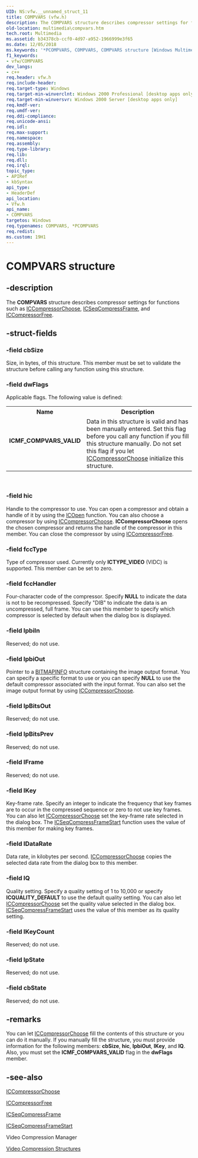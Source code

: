 ```yaml
---
UID: NS:vfw.__unnamed_struct_11
title: COMPVARS (vfw.h)
description: The COMPVARS structure describes compressor settings for functions such as ICCompressorChoose, ICSeqCompressFrame, and ICCompressorFree.
old-location: multimedia\compvars.htm
tech.root: Multimedia
ms.assetid: b34378cb-ccf0-4d97-a952-1966999e3f65
ms.date: 12/05/2018
ms.keywords: '*PCOMPVARS, COMPVARS, COMPVARS structure [Windows Multimedia], ICMF_COMPVARS_VALID, _win32_COMPVARS_str, multimedia.compvars, vfw/COMPVARS'
f1_keywords:
- vfw/COMPVARS
dev_langs:
- c++
req.header: vfw.h
req.include-header: 
req.target-type: Windows
req.target-min-winverclnt: Windows 2000 Professional [desktop apps only]
req.target-min-winversvr: Windows 2000 Server [desktop apps only]
req.kmdf-ver: 
req.umdf-ver: 
req.ddi-compliance: 
req.unicode-ansi: 
req.idl: 
req.max-support: 
req.namespace: 
req.assembly: 
req.type-library: 
req.lib: 
req.dll: 
req.irql: 
topic_type:
- APIRef
- kbSyntax
api_type:
- HeaderDef
api_location:
- Vfw.h
api_name:
- COMPVARS
targetos: Windows
req.typenames: COMPVARS, *PCOMPVARS
req.redist: 
ms.custom: 19H1
---
```


# COMPVARS structure


## -description



The <b>COMPVARS</b> structure describes compressor settings for functions such as <a href="https://docs.microsoft.com/windows/desktop/api/vfw/nf-vfw-iccompressorchoose">ICCompressorChoose</a>, <a href="https://docs.microsoft.com/windows/desktop/api/vfw/nf-vfw-icseqcompressframe">ICSeqCompressFrame</a>, and <a href="https://docs.microsoft.com/windows/desktop/api/vfw/nf-vfw-iccompressorfree">ICCompressorFree</a>.




## -struct-fields




### -field cbSize

Size, in bytes, of this structure. This member must be set to validate the structure before calling any function using this structure.


### -field dwFlags

Applicable flags. The following value is defined:

<table>
<tr>
<th>Name</th>
<th>Description</th>
</tr>
<tr>
<td width="40%"><a id="ICMF_COMPVARS_VALID"></a><a id="icmf_compvars_valid"></a><dl>
<dt><b>ICMF_COMPVARS_VALID</b></dt>
</dl>
</td>
<td width="60%">
Data in this structure is valid and has been manually entered. Set this flag before you call any function if you fill this structure manually. Do not set this flag if you let <a href="https://docs.microsoft.com/windows/desktop/api/vfw/nf-vfw-iccompressorchoose">ICCompressorChoose</a> initialize this structure.

</td>
</tr>
</table>
 


### -field hic

Handle to the compressor to use. You can open a compressor and obtain a handle of it by using the <a href="https://docs.microsoft.com/windows/desktop/api/vfw/nf-vfw-icopen">ICOpen</a> function. You can also choose a compressor by using <a href="https://docs.microsoft.com/windows/desktop/api/vfw/nf-vfw-iccompressorchoose">ICCompressorChoose</a>. <b>ICCompressorChoose</b> opens the chosen compressor and returns the handle of the compressor in this member. You can close the compressor by using <a href="https://docs.microsoft.com/windows/desktop/api/vfw/nf-vfw-iccompressorfree">ICCompressorFree</a>.


### -field fccType

Type of compressor used. Currently only <b>ICTYPE_VIDEO</b> (VIDC) is supported. This member can be set to zero.


### -field fccHandler

Four-character code of the compressor. Specify <b>NULL</b> to indicate the data is not to be recompressed. Specify "DIB" to indicate the data is an uncompressed, full frame. You can use this member to specify which compressor is selected by default when the dialog box is displayed.


### -field lpbiIn

Reserved; do not use.


### -field lpbiOut

Pointer to a <a href="https://docs.microsoft.com/windows/desktop/api/wingdi/ns-wingdi-bitmapinfo">BITMAPINFO</a> structure containing the image output format. You can specify a specific format to use or you can specify <b>NULL</b> to use the default compressor associated with the input format. You can also set the image output format by using <a href="https://docs.microsoft.com/windows/desktop/api/vfw/nf-vfw-iccompressorchoose">ICCompressorChoose</a>.


### -field lpBitsOut

Reserved; do not use.
          


### -field lpBitsPrev

Reserved; do not use.
          


### -field lFrame

Reserved; do not use.
          


### -field lKey

Key-frame rate. Specify an integer to indicate the frequency that key frames are to occur in the compressed sequence or zero to not use key frames. You can also let <a href="https://docs.microsoft.com/windows/desktop/api/vfw/nf-vfw-iccompressorchoose">ICCompressorChoose</a> set the key-frame rate selected in the dialog box. The <a href="https://docs.microsoft.com/windows/desktop/api/vfw/nf-vfw-icseqcompressframestart">ICSeqCompressFrameStart</a> function uses the value of this member for making key frames.


### -field lDataRate

Data rate, in kilobytes per second. <a href="https://docs.microsoft.com/windows/desktop/api/vfw/nf-vfw-iccompressorchoose">ICCompressorChoose</a> copies the selected data rate from the dialog box to this member.


### -field lQ

Quality setting. Specify a quality setting of 1 to 10,000 or specify<b> ICQUALITY_DEFAULT</b> to use the default quality setting. You can also let <a href="https://docs.microsoft.com/windows/desktop/api/vfw/nf-vfw-iccompressorchoose">ICCompressorChoose</a> set the quality value selected in the dialog box. <a href="https://docs.microsoft.com/windows/desktop/api/vfw/nf-vfw-icseqcompressframestart">ICSeqCompressFrameStart</a> uses the value of this member as its quality setting.


### -field lKeyCount

Reserved; do not use.
          


### -field lpState

Reserved; do not use.
          


### -field cbState

Reserved; do not use.
          


## -remarks



You can let <a href="https://docs.microsoft.com/windows/desktop/api/vfw/nf-vfw-iccompressorchoose">ICCompressorChoose</a> fill the contents of this structure or you can do it manually. If you manually fill the structure, you must provide information for the following members: <b>cbSize</b>, <b>hic</b>, <b>lpbiOut</b>, <b>lKey</b>, and <b>lQ</b>. Also, you must set the <b>ICMF_COMPVARS_VALID</b> flag in the <b>dwFlags</b> member.




## -see-also




<a href="https://docs.microsoft.com/windows/desktop/api/vfw/nf-vfw-iccompressorchoose">ICCompressorChoose</a>



<a href="https://docs.microsoft.com/windows/desktop/api/vfw/nf-vfw-iccompressorfree">ICCompressorFree</a>



<a href="https://docs.microsoft.com/windows/desktop/api/vfw/nf-vfw-icseqcompressframe">ICSeqCompressFrame</a>



<a href="https://docs.microsoft.com/windows/desktop/api/vfw/nf-vfw-icseqcompressframestart">ICSeqCompressFrameStart</a>



Video Compression Manager



<a href="https://docs.microsoft.com/windows/desktop/Multimedia/video-compression-structures">Video Compression Structures</a>
 

 

